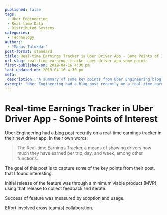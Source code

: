 ```yaml
---
published: false
tags:
 - Uber Engineering
 - Real-time Data
 - Distributed Systems
categories:
 - Technology
authors:
 - "Manas Talukdar"
post-format: standard
title: Real-time Earnings Tracker in Uber Driver App - Some Points of Interest
url-slug: real-time-earnings-tracker-uber-driver-app-some-points
first-published-on: 2019-04-16 4:30 pm
last-updated-on: 2019-04-16 4:30 pm
meta:
 description: "A summary of some key points from Uber Engineering blog post on real-time earnings tracker in their new driver app."
excerpt: "Uber Engineering had a blog post recently on a real-time earnings tracker in their new driver app."
---
```


# Real-time Earnings Tracker in Uber Driver App - Some Points of Interest

Uber Engineering had a [blog post](https://eng.uber.com/real-time-earnings-tracker) recently on a real-time earnings tracker in their new driver app. In their own words:

>The Real-time Earnings Tracker, a means of showing drivers how much they have earned per trip, day, and week, among other functions.

The goal of this post is to capture some of the key points from their post, that I found interesting.

Initial release of the feature was through a minimum viable product (MVP), using that release to collect feedback and iterate.

Success of feature was measured by adoption and usage.

Effort involved cross team(s) collaboration.
